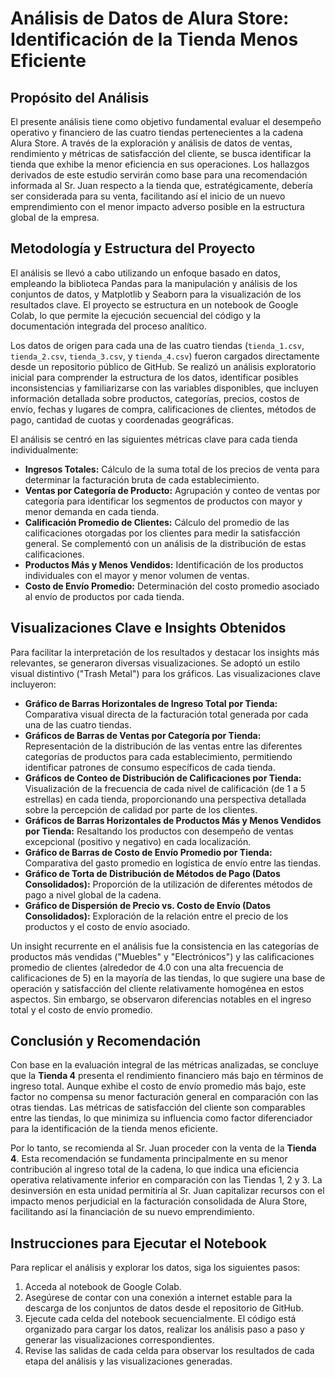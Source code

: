 # Análisis de Datos de Alura Store: Identificación de la Tienda Menos Eficiente

## Propósito del Análisis

El presente análisis tiene como objetivo fundamental evaluar el desempeño operativo y financiero de las cuatro tiendas pertenecientes a la cadena Alura Store. A través de la exploración y análisis de datos de ventas, rendimiento y métricas de satisfacción del cliente, se busca identificar la tienda que exhibe la menor eficiencia en sus operaciones. Los hallazgos derivados de este estudio servirán como base para una recomendación informada al Sr. Juan respecto a la tienda que, estratégicamente, debería ser considerada para su venta, facilitando así el inicio de un nuevo emprendimiento con el menor impacto adverso posible en la estructura global de la empresa.

## Metodología y Estructura del Proyecto

El análisis se llevó a cabo utilizando un enfoque basado en datos, empleando la biblioteca Pandas para la manipulación y análisis de los conjuntos de datos, y Matplotlib y Seaborn para la visualización de los resultados clave. El proyecto se estructura en un notebook de Google Colab, lo que permite la ejecución secuencial del código y la documentación integrada del proceso analítico.

Los datos de origen para cada una de las cuatro tiendas (`tienda_1.csv`, `tienda_2.csv`, `tienda_3.csv`, y `tienda_4.csv`) fueron cargados directamente desde un repositorio público de GitHub. Se realizó un análisis exploratorio inicial para comprender la estructura de los datos, identificar posibles inconsistencias y familiarizarse con las variables disponibles, que incluyen información detallada sobre productos, categorías, precios, costos de envío, fechas y lugares de compra, calificaciones de clientes, métodos de pago, cantidad de cuotas y coordenadas geográficas.

El análisis se centró en las siguientes métricas clave para cada tienda individualmente:

*   **Ingresos Totales:** Cálculo de la suma total de los precios de venta para determinar la facturación bruta de cada establecimiento.
*   **Ventas por Categoría de Producto:** Agrupación y conteo de ventas por categoría para identificar los segmentos de productos con mayor y menor demanda en cada tienda.
*   **Calificación Promedio de Clientes:** Cálculo del promedio de las calificaciones otorgadas por los clientes para medir la satisfacción general. Se complementó con un análisis de la distribución de estas calificaciones.
*   **Productos Más y Menos Vendidos:** Identificación de los productos individuales con el mayor y menor volumen de ventas.
*   **Costo de Envío Promedio:** Determinación del costo promedio asociado al envío de productos por cada tienda.

## Visualizaciones Clave e Insights Obtenidos

Para facilitar la interpretación de los resultados y destacar los insights más relevantes, se generaron diversas visualizaciones. Se adoptó un estilo visual distintivo ("Trash Metal") para los gráficos. Las visualizaciones clave incluyeron:

*   **Gráfico de Barras Horizontales de Ingreso Total por Tienda:** Comparativa visual directa de la facturación total generada por cada una de las cuatro tiendas.
*   **Gráficos de Barras de Ventas por Categoría por Tienda:** Representación de la distribución de las ventas entre las diferentes categorías de productos para cada establecimiento, permitiendo identificar patrones de consumo específicos de cada tienda.
*   **Gráficos de Conteo de Distribución de Calificaciones por Tienda:** Visualización de la frecuencia de cada nivel de calificación (de 1 a 5 estrellas) en cada tienda, proporcionando una perspectiva detallada sobre la percepción de calidad por parte de los clientes.
*   **Gráficos de Barras Horizontales de Productos Más y Menos Vendidos por Tienda:** Resaltando los productos con desempeño de ventas excepcional (positivo y negativo) en cada localización.
*   **Gráfico de Barras de Costo de Envío Promedio por Tienda:** Comparativa del gasto promedio en logística de envío entre las tiendas.
*   **Gráfico de Torta de Distribución de Métodos de Pago (Datos Consolidados):** Proporción de la utilización de diferentes métodos de pago a nivel global de la cadena.
*   **Gráfico de Dispersión de Precio vs. Costo de Envío (Datos Consolidados):** Exploración de la relación entre el precio de los productos y el costo de envío asociado.

Un insight recurrente en el análisis fue la consistencia en las categorías de productos más vendidas ("Muebles" y "Electrónicos") y las calificaciones promedio de clientes (alrededor de 4.0 con una alta frecuencia de calificaciones de 5) en la mayoría de las tiendas, lo que sugiere una base de operación y satisfacción del cliente relativamente homogénea en estos aspectos. Sin embargo, se observaron diferencias notables en el ingreso total y el costo de envío promedio.

## Conclusión y Recomendación

Con base en la evaluación integral de las métricas analizadas, se concluye que la **Tienda 4** presenta el rendimiento financiero más bajo en términos de ingreso total. Aunque exhibe el costo de envío promedio más bajo, este factor no compensa su menor facturación general en comparación con las otras tiendas. Las métricas de satisfacción del cliente son comparables entre las tiendas, lo que minimiza su influencia como factor diferenciador para la identificación de la tienda menos eficiente.

Por lo tanto, se recomienda al Sr. Juan proceder con la venta de la **Tienda 4**. Esta recomendación se fundamenta principalmente en su menor contribución al ingreso total de la cadena, lo que indica una eficiencia operativa relativamente inferior en comparación con las Tiendas 1, 2 y 3. La desinversión en esta unidad permitiría al Sr. Juan capitalizar recursos con el impacto menos perjudicial en la facturación consolidada de Alura Store, facilitando así la financiación de su nuevo emprendimiento.

## Instrucciones para Ejecutar el Notebook

Para replicar el análisis y explorar los datos, siga los siguientes pasos:

1.  Acceda al notebook de Google Colab.
2.  Asegúrese de contar con una conexión a internet estable para la descarga de los conjuntos de datos desde el repositorio de GitHub.
3.  Ejecute cada celda del notebook secuencialmente. El código está organizado para cargar los datos, realizar los análisis paso a paso y generar las visualizaciones correspondientes.
4.  Revise las salidas de cada celda para observar los resultados de cada etapa del análisis y las visualizaciones generadas.
